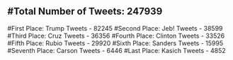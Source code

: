 #Total Number of Tweets: 247939 
---
#First Place: Trump Tweets - 82245
#Second Place: Jeb! Tweets - 38599
#Third Place: Cruz Tweets - 36356
#Fourth Place: Clinton Tweets - 33526
#Fifth Place: Rubio Tweets - 29920
#Sixth Place: Sanders Tweets - 15995
#Seventh Place: Carson Tweets - 6446
#Last Place: Kasich Tweets - 4852
